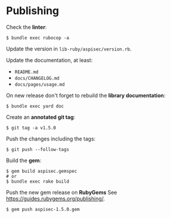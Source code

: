 # Publishing

Check the **linter**:

```
$ bundle exec rubocop -a
```

Update the version in `lib-ruby/aspisec/version.rb`.

Update the documentation, at least:

- `README.md`
- `docs/CHANGELOG.md`
- `docs/pages/usage.md`

On new release don't forget to rebuild the **library documentation**:

```
$ bundle exec yard doc
```

Create an **annotated git tag**:

```
$ git tag -a v1.5.0
```

Push the changes including the tags:

```
$ git push --follow-tags
```

Build the **gem**:

```
$ gem build aspisec.gemspec
# or
$ bundle exec rake build
```

Push the new gem release on **RubyGems** See https://guides.rubygems.org/publishing/.

```
$ gem push aspisec-1.5.0.gem
```
